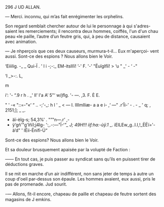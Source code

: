296 J UD ALLAN.

— Merci. inconnu, qui m’as fait enrégimenter les orphelins.

Son regard semblait chercher autour de lui le personnage à qui s'adres-
saient les remerciements; il rencontra deux hommes, coiffés, l'un d'un chau
peau «le paille, l’autre d’un feutre gris, qui, à peu de distance, causaient avec
animation.

— Je nhperçois que ces deux causeurs, murmura-t-il... Eux m'aperçoi-
vent aussi. Sont-ce des espions ? Nous allons bien le Voir.

‘Eiiilig. -_ _
Qui-Ï . ' l
i -;-:_ EM-itslllï! ’-' F. '-'
"Ëuïglﬁï! > ‘u " _' - ‘ -"

‘I
 _>-:.
L,

m

i‘:
'- “.9
r h
. _'
Il’ l'a A’
 5"‘
w/jﬂg.
'- —. ,3.
F.
È
E.

" ' -« "::=-"«‘ “ .. -;'-_: h l ' _ < — I.
llllmlliæ- a a  e  i-
,‘ —" .r'Îi-’ - . -
_ ' q; ,  2151;]; _ _. 
- äï-èîg-s; 54,3%’
. "”"n—.r’ ,-
- ÿ‘gñ'"g'lñïl;j4lg- ':,.-:—"Ï\-‘_\"\_
J; 49H!!! iif:ha:-ùÿ.1_ _.
iEILEw_g..I.I,!_ËËï='-ä’d"
' lËii-Ëniﬁ-Ü“

Sont-ce des espions? Nous allons bien le Voir.

Et sa douleur brusquement apaisée par la volupté de Faction :

—— En tout cas, je puis passer au syndicat sans qu’ils en puissent tirer de
déductions graves.

Il se mit en marche d’un air indifférent, non sans jeter de temps à autre
un coup d'oeil par-dessus son épaule. Les hommes avaient, eux aussi, pris
le pas de promenade. Jud sourit.

-— Allons, ﬁt-il encore, chapeau de paille et chapeau de feutre sortent des
magasins de J emkins.

